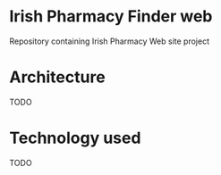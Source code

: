 # Irish Pharmacy Finder web

Repository containing Irish Pharmacy Web site project

# Architecture 

TODO

# Technology used

TODO
